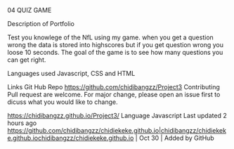 04 QUIZ GAME

Description of Portfolio

Test you knowlege of the NfL using my game. when you get a question wrong the data is stored into highscores but if you get question wrong you loose 10 seconds. The goal of the game is to see how many questions you can get right.

Languages used Javascript, CSS and HTML

Links Git Hub Repo https://github.com/chidibangzz/Project3 Contributing Pull request are welcome. For major change, please open an issue first to dicuss what you would like to change.

https://chidibangzz.github.io/Project3/ Language Javascript Last updated 2 hours ago https://github.com/chidibangzz/chidiekeke.github.io|chidibangzz/chidiekeke.github.iochidibangzz/chidiekeke.github.io | Oct 30 | Added by GitHub